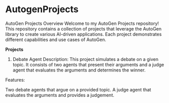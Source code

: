 # AutogenProjects
AutoGen Projects
Overview
Welcome to my AutoGen Projects repository! This repository contains a collection of projects that leverage the AutoGen library to create various AI-driven applications. Each project demonstrates different capabilities and use cases of AutoGen.

**Projects**
1. Debate Agent
Description: This project simulates a debate on a given topic. It consists of two agents that present their arguments and a judge agent that evaluates the arguments and determines the winner.

Features:

Two debate agents that argue on a provided topic.
A judge agent that evaluates the arguments and provides a judgement.

